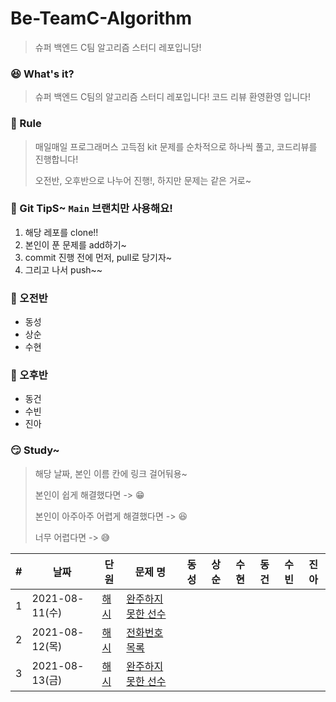 # Be-TeamC-Algorithm
> 슈퍼 백엔드 C팀 알고리즘 스터디 레포입니당!



### 😆 What's it?

> 슈퍼 백엔드 C팀의 알고리즘 스터디 레포입니다! 코드 리뷰 환영환영 입니다!



### 🤡 Rule

> 매일매일 프로그래머스 고득점 kit 문제를 순차적으로 하나씩 풀고, 코드리뷰를 진행합니다!
>
> 오전반, 오후반으로 나누어 진행!, 하지만 문제는 같은 거로~


### 🤣 Git TipS~ `Main` 브랜치만 사용해요!

1. 해당 레포를 clone!!
2. 본인이 푼 문제를 add하기~
3. commit 진행 전에 먼저, pull로 당기자~
4. 그리고 나서  push~~


### 🤠 오전반

- 동성
- 상순
- 수현



### 🤩 오후반

- 동건
- 수빈
- 진아


### 😏 Study~

> 해당 날짜, 본인 이름 칸에 링크 걸어둬용~
>
>본인이 쉽게 해결했다면 -> 😁
>
>본인이 아주아주 어렵게 해결했다면 -> 😆
>
>너무 어렵다면 -> 😅

|#|날짜|단원|문제 명|동성|상순|수현|동건|수빈|진아|
|---|---|---|---|---|---|---|---|---|---|
|1|2021-08-11(수)|[해시](https://programmers.co.kr/learn/courses/30/parts/12077)|[완주하지 못한 선수](https://programmers.co.kr/learn/courses/30/lessons/42576)|||||||
|2|2021-08-12(목)|[해시](https://programmers.co.kr/learn/courses/30/lessons/42576)|[전화번호 목록](https://programmers.co.kr/learn/courses/30/lessons/42577)|||||||
|3|2021-08-13(금)|[해시](https://programmers.co.kr/learn/courses/30/lessons/42576)|[완주하지 못한 선수](https://programmers.co.kr/learn/courses/30/lessons/42578)|||||||

